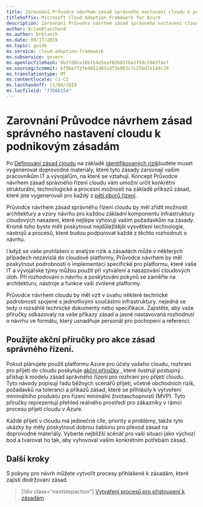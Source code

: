 ```yaml
---
title: Zarovnání Průvodce návrhem zásad správného nastavení cloudu k podnikovým zásadám
titleSuffix: Microsoft Cloud Adoption Framework for Azure
description: Zarovnání Průvodce návrhem zásad správného nastavení cloudu k podnikovým zásadám
author: BrianBlanchard
ms.author: brblanch
ms.date: 09/17/2019
ms.topic: guide
ms.service: cloud-adoption-framework
ms.subservice: govern
ms.openlocfilehash: 6b3fd0ca16bf54e5eaf026037ba1f59c2043f4e7
ms.sourcegitcommit: bf9be7f2fe4851d83cdf3e083c7c25bd7e144c20
ms.translationtype: MT
ms.contentlocale: cs-CZ
ms.lasthandoff: 11/04/2019
ms.locfileid: "73566154"
---
```

# <a name="align-your-cloud-governance-design-guide-with-corporate-policy"></a>Zarovnání Průvodce návrhem zásad správného nastavení cloudu k podnikovým zásadám

Po [Definování zásad cloudu](./policy-definition.md) na základě [identifikovaných rizik](./business-risk.md)budete muset vygenerovat doprovodné materiály, které tyto zásady zarovnají vašim pracovníkům IT a vývojářům, na které se vztahují. Koncept Průvodce návrhem zásad správného řízení cloudu vám umožní určit konkrétní strukturální, technologické a procesní možnosti na základě příkazů zásad, které jste vygenerovali pro každý z [pěti oborů řízení](../governance-disciplines.md).

Průvodce návrhem zásad správného řízení cloudu by měl zřídit možnosti architektury a vzory návrhu pro každou základní komponentu infrastruktury cloudových nasazení, které nejlépe vyhovují vašim požadavkům na zásady. Kromě toho byste měli poskytnout nejdůležitější vysvětlení technologie, nástrojů a procesů, které budou podporovat každé z těchto rozhodnutí o návrhu.

I když se vaše prohlášení o analýze rizik a zásadách může v některých případech nezávislá do cloudové platformy, Průvodce návrhem by měl poskytnout podrobnosti o implementaci specifické pro platformu, které vaše IT a vývojářské týmy můžou použít při vytváření a nasazování cloudových úloh. Při rozhodování o návrhu a poskytování pokynů se zaměřte na architekturu, nástroje a funkce vaší zvolené platformy.

Průvodce návrhem cloudu by měl vzít v úvahu některé technické podrobnosti spojené s jednotlivými součástmi infrastruktury. nejedná se tedy o rozsáhlé technické dokumenty nebo specifikace. Zajistěte, aby vaše příručky odkazovaly na vaše příkazy zásad a jasně nastavovaná rozhodnutí o návrhu ve formátu, který usnadňuje personál pro pochopení a referenci.

<!-- markdownlint-enable MD033 -->

## <a name="use-the-actionable-governance-guides"></a>Použijte akční příručky pro akce zásad správného řízení.

Pokud plánujete použít platformu Azure pro účely vašeho cloudu, rozhraní pro přijetí do cloudu poskytuje [akční příručky](../guides/index.md) , které ilustrují postupný přístup k modelu zásad správného řízení pro rozhraní pro přijetí cloudu. Tyto návody popisují řadu běžných scénářů přijetí, včetně obchodních rizik, požadavků na toleranci a příkazů zásad, které se přihlásily k vytvoření minimálního produktu pro řízení minimální životaschopnosti (MVP). Tyto příručky reprezentují přehled reálného prostředí pro zákazníky v rámci procesu přijetí cloudu v Azure.

Každé přijetí v cloudu má jedinečné cíle, priority a problémy, takže tyto ukázky by měly poskytnout dobrou šablonu pro převod zásad na doprovodné materiály. Vyberte nejbližší scénář pro vaši situaci jako výchozí bod a tvarovat ho tak, aby vyhovoval vašim konkrétním potřebám zásad.

## <a name="next-steps"></a>Další kroky

S pokyny pro návrh můžete vytvořit procesy přihlášené k zásadám, které zajistí dodržování zásad.

> [!div class="nextstepaction"]
> [Vytváření procesů pro přistoupení k zásadám](./processes.md)
